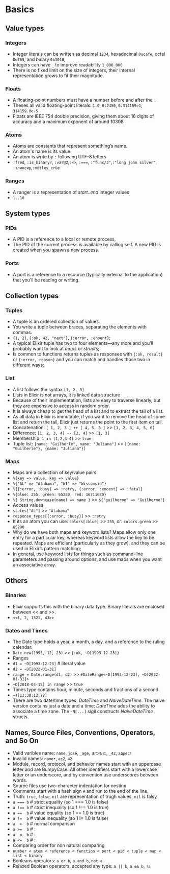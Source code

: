 # Basics

## Value types

### Integers
- Integer literals can be written as decimal `1234`, hexadecimal `0xcafe`, octal `0o765`, and binary `0b1010`;
- Integers can have `_` to improve readability `1_000_000`
- There is no fixed limit on the size of integers, their internal representation grows to fit their magnitude.

### Floats
- A floating-point numbers must have a number before and after the `.`
- Theses all valid floating-point literals: `1.0`, `0.2456`, `0.314159e1`, `314159.0e-5`
- Floats are IEEE 754 double precision, giving them about 16 digits of accuracy and a maximum exponent of around 10308.

### Atoms
- Atoms are constants that represent something’s name.
- An atom's name is its value.
- An atom is write by `:` following UTF-8 letters
- `:fred​`, ​`:is_binary?`, ​`:var@2`, ​`:<>`, ​`:===​`, ​`:"func/3"`, ​`:"long john silver"`, ​`:эликсир`,​ ​`:mötley_crüe​`

### Ranges
- A ranger is a representation of _start_.._end_ integer values
- `1..10`

## System types 

### PIDs
- A PID is a reference to a local or remote process, 
- The PID of the current process is available by calling self. A new PID is created when you spawn a new process.

### Ports
- A port is a reference to a resource (typically external to the application) that you’ll be reading or writing. 

## Collection types

### Tuples
- A tuple is an ordered collection of values. 
- You write a tuple between braces, separating the elements with commas.
- `{1, 2}`, `{​:ok​, 42, ​"​​next"​}`, `{​:error​, ​:enoent​}`;
- A typical Elixir tuple has two to four elements—any more and you’ll probably want to look at _maps_ or _structs_;
- Is common to functions returns tuples as responses with `{:ok, result}` or `{:error, reason}` and you can match and handles those two in different ways;

### List
- A list follows the syntax `[1, 2, 3]`
- Lists in Elixir is not arrays, it is linked data structure
- Because of their implementation, lists are easy to traverse linearly, but they are expensive to access in random order.
- It is always cheap to get the head of a list and to extract the tail of a list.
- As all data in Elixir is immutable, if you want to remove the head of some list and return the tail, Elixir just returns the point to the first item on tail. 
- Concatenation​: `[ 1, 2, 3 ] ++ [ 4, 5, 6 ]` >> `[1, 2, 3, 4, 5, 6]`
- Difference: `[1, 2, 3, 4] -- [2, 4]` >> `[1, 3]`​
- Membership: `1 ​in​ [1,2,3,4]` >> `true`
- Tuple list: `[name: "Guilherle", name: "Juliana"]` >> `[{name: "Guilherle"}, {name: "Juliana"}]`

### Maps
- Maps are a collection of key/value pairs
- `%{key => value, key => value}`
- `%{"AL" => "Alabama", "WI" => "Wisconsin"}`
- `%{{:error, :busy} => :retry, {:error, :enoent} => :fatal}`
- `%{blue: 255, green: 65280, red: 16711680}`
- `%{ String.downcase(name) => name }` >> `${"guilherme" => "Guilherme"}`
- Access values
- `states["AL"]` >> `"Alabama"`
- `response_types[{:error, :busy}]` >> `:retry`
- If its an atom you can use: `colors[:blue]` >> `255`, or: `colors.green` >> `65280`
- Why do we have both maps and keyword lists? Maps allow only one entry for a particular key, whereas keyword lists allow the key to be repeated. Maps are efficient (particularly as they grow), and they can be used in Elixir’s pattern matching;
- In general, use keyword lists for things such as command-line parameters and passing around options, and use maps when you want an associative array.

## Others

### Binaries
- Elixir supports this with the binary data type. Binary literals are enclosed between << and >>.
- `<<1, 2, 1321, 43>>`

### Dates and Times 
- The Date type holds a year, a month, a day, and a reference to the ruling calendar.
- `Date.new(1993, 12, 23)` >> `​{:ok, ~D[1993-12-23]}`
- Ranges
- `d1 = ~D[1993-12-23]` # literal value
- `d2 = ~D[2022-01-31]` 
- `range = Date.range(d1, d2)` >> `#DateRange<~D[1993-12-23], ~D[2022-01-31]>`
- `~​D[2018-03-15] ​in​ range` >> `true`
- Times type contains hour, minute, seconds and fractions of a second.
- `~T[13:30:12.78]`
- There are two date/time types: _DateTime_ and _NaiveDateTime_. The naive version contains just a date and a time; _DateTime_ adds the ability to associate a time zone. The `~N[...]` sigil constructs _NaiveDateTime_ structs.

## Names, Source Files, Conventions, Operators, and So On
- Valid varibles name: `name`, `josé`, `_age`, `まつもと`, `_42`, `адрес!`
- Invalid names: `name•`, `a±2`, `42`
- Module, record, protocol, and behavior names start with an uppercase letter and are BumpyCase. All other identifiers start with a lowercase letter or an underscore, and by convention use underscores between words.
- Source files use two-character indentation for nesting
- Comments start with a hash sign `#` and run to the end of the line.
- Truth: `true`, `false`, `nil` are representation of trugh values, `nil` is falsy
- `a === b` # strict equality   (so 1 === 1.0 is false)​ ​  
- `a !== b` # strict inequality (so 1 !== 1.0 is true)​ 
- `a ==  b` # value equality    (so 1 ==  1.0 is true)​
- `a !=  b` # value inequality  (so 1 !=  1.0 is false)​
- `a  >  b` # normal comparison​ ​  
- `a >=  b` # :​ ​  
- `a  <  b` # :​ ​  
- `a <=  b` # :​
- Comparing order for non natural comparing
- `number < atom < reference < function < port < pid < tuple < map < list < binary`
- Booleans operators: `a or b`, `a and b`, `not a`
- Relaxed Boolean operators, accepted any type: `a || b`, `a && b`, `!a`

